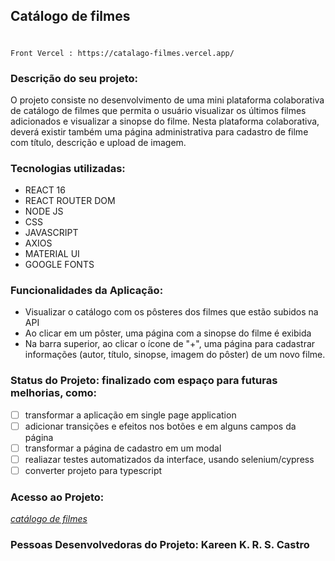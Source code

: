 ## Catálogo de filmes

#

```
Front Vercel : https://catalago-filmes.vercel.app/
```

### Descrição do seu projeto:

O projeto consiste no desenvolvimento de uma mini plataforma colaborativa de catálogo de filmes que permita
o usuário visualizar os últimos filmes adicionados e visualizar a sinopse do filme. Nesta plataforma
colaborativa, deverá existir também uma página administrativa para cadastro de filme com título, descrição e
upload de imagem.

### Tecnologias utilizadas:

- REACT 16
- REACT ROUTER DOM
- NODE JS
- CSS
- JAVASCRIPT
- AXIOS
- MATERIAL UI
- GOOGLE FONTS

### Funcionalidades da Aplicação:

- Visualizar o catálogo com os pôsteres dos filmes que estão subidos na API
- Ao clicar em um pôster, uma página com a sinopse do filme é exibida
- Na barra superior, ao clicar o ícone de "+", uma página para cadastrar informações (autor, título, sinopse, imagem do pôster) de um novo filme.

### Status do Projeto: finalizado com espaço para futuras melhorias, como:

- [ ] transformar a aplicação em single page application
- [ ] adicionar transições e efeitos nos botões e em alguns campos da página
- [ ] transformar a página de cadastro em um modal
- [ ] realiazar testes automatizados da interface, usando selenium/cypress
- [ ] converter projeto para typescript

### Acesso ao Projeto:

<em> [catálogo de filmes](https://catalago-filmes.vercel.app/) </em>

### Pessoas Desenvolvedoras do Projeto: Kareen K. R. S. Castro
